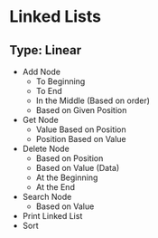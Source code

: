 # Linked Lists

## Type: Linear

- Add Node
  - To Beginning
  - To End
  - In the Middle (Based on order)
  - Based on Given Position
- Get Node
  - Value Based on Position
  - Position Based on Value 
- Delete Node
  - Based on Position
  - Based on Value (Data)
  - At the Beginning
  - At the End
- Search Node
  - Based on Value
- Print Linked List
- Sort
